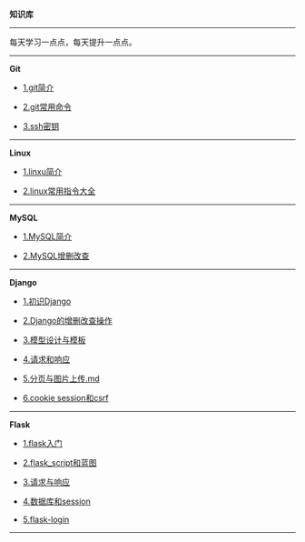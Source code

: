 **知识库**

---

每天学习一点点，每天提升一点点。

---

**Git**

- [1.git简介](/git/git简介.md)

- [2.git常用命令](/git/git常用指令.md)

- [3.ssh密钥](/git/ssh密钥.md)

---

**Linux**

- [1.linxu简介](/linux/linux简介.md)

- [2.linux常用指令大全](/linux/linux指令.md)

---

**MySQL**

- [1.MySQL简介](/mysql/MySQL简介.md)

- [2.MySQL增删改查](/mysql/mysql增删改查.md)

---

**Django**

- [1.初识Django](/django/初识django.md)

- [2.Django的增删改查操作](/django/增删改查操作.md)

- [3.模型设计与模板](/django/模型设计与模板.md)

- [4.请求和响应](/django/请求与响应.md)

- [5.分页与图片上传.md](/django/分页与图片上传.md)

- [6.cookie session和csrf](/django/cookie和session和csrf.md)

---


**Flask**

- [1.flask入门](/flask/flask-login.md)

- [2.flask_script和蓝图](/flask/蓝图.md)

- [3.请求与响应](/flask/请求与响应.md)

- [4.数据库和session](/flask/数据库和session.md)

- [5.flask-login](/flask/flask-login.md)



---
